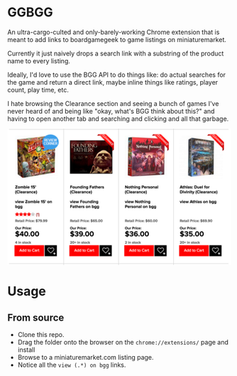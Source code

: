 # GGBGG

An ultra-cargo-culted and only-barely-working Chrome extension that is meant to
add links to boardgamegeek to game listings on miniaturemarket.

Currently it just naively drops a search link with a substring of the
product name to every listing.

Ideally, I'd love to use the BGG API to do things like: do actual searches for
the game and return a direct link, maybe inline things like ratings, player
count, play time, etc.

I hate browsing the Clearance section and seeing a bunch of games I've never
heard of and being like "okay, what's BGG think about this?" and having to open
another tab and searching and clicking and all that garbage.

![example](image.png)

# Usage

## From source

- Clone this repo.
- Drag the folder onto the browser on the `chrome://extensions/` page and install
- Browse to a miniaturemarket.com listing page.
- Notice all the `view (.*) on bgg` links.
